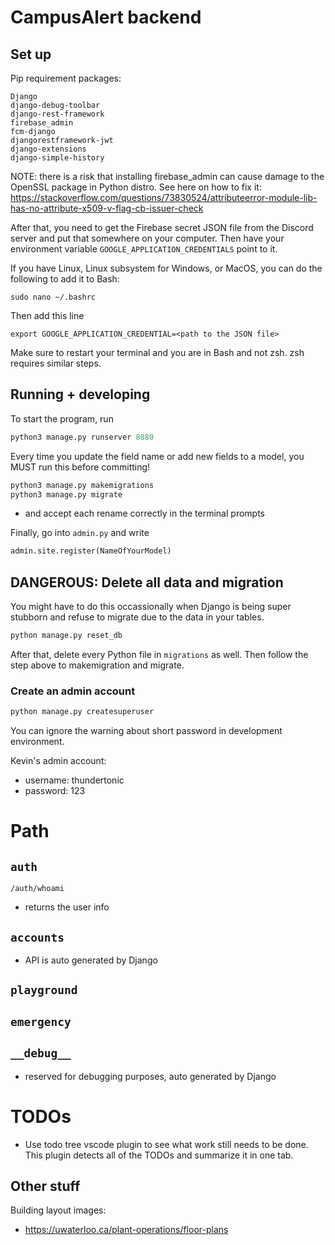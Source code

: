 # CampusAlert backend

## Set up
Pip requirement packages:
```
Django
django-debug-toolbar
django-rest-framework
firebase_admin
fcm-django
djangorestframework-jwt
django-extensions
django-simple-history
```

NOTE: there is a risk that installing firebase_admin can cause damage to the OpenSSL package in Python distro. See here on how to fix it: https://stackoverflow.com/questions/73830524/attributeerror-module-lib-has-no-attribute-x509-v-flag-cb-issuer-check

After that, you need to get the Firebase secret JSON file from the Discord server and put that somewhere on your computer. Then have your environment variable `GOOGLE_APPLICATION_CREDENTIALS` point to it.

If you have Linux, Linux subsystem for Windows, or MacOS, you can do the following to add it to Bash:
```
sudo nano ~/.bashrc
```

Then add this line
```
export GOOGLE_APPLICATION_CREDENTIAL=<path to the JSON file>
```

Make sure to restart your terminal and you are in Bash and not zsh. zsh requires similar steps.

## Running + developing

To start the program, run

```py
python3 manage.py runserver 8080
```

Every time you update the field name or add new fields to a model, you MUST run this before committing!

```py
python3 manage.py makemigrations
python3 manage.py migrate
```
- and accept each rename correctly in the terminal prompts

Finally, go into `admin.py` and write

```py
admin.site.register(NameOfYourModel)
```

## DANGEROUS: Delete all data and migration

You might have to do this occassionally when Django is being super stubborn and refuse to migrate due to the data in your tables.

```py
python manage.py reset_db
```

After that, delete every Python file in `migrations` as well. Then follow the step above to makemigration and migrate.

### Create an admin account

```py
python manage.py createsuperuser
```

You can ignore the warning about short password in development environment.

Kevin's admin account:
- username: thundertonic
- password: 123

# Path
## `auth`
`/auth/whoami`
- returns the user info

## `accounts`
- API is auto generated by Django

## `playground`

## `emergency`

## `__debug__`
- reserved for debugging purposes, auto generated by Django


# TODOs
- Use todo tree vscode plugin to see what work still needs to be done. This plugin detects all of the TODOs and summarize it in one tab.

## Other stuff

Building layout images:
- https://uwaterloo.ca/plant-operations/floor-plans
